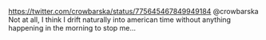 https://twitter.com/crowbarska/status/775645467849949184 @crowbarska Not at all, I think I drift naturally into american time without anything happening in the morning to stop me...